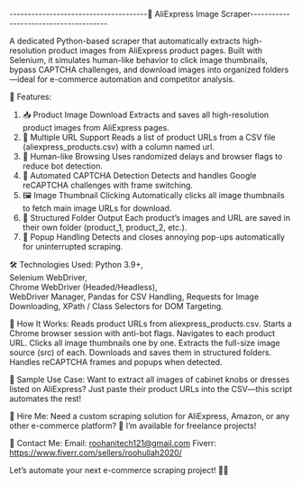 --------------------------------------🛒 AliExpress Image Scraper--------------------------------------     

A dedicated Python-based scraper that automatically extracts high-resolution product images from AliExpress product pages. Built with Selenium, it simulates human-like behavior to click image thumbnails, bypass CAPTCHA challenges, and download images into organized folders—ideal for e-commerce automation and competitor analysis.

🧰 Features:
1) 📥 Product Image Download
Extracts and saves all high-resolution product images from AliExpress pages.
2) 🔗 Multiple URL Support
Reads a list of product URLs from a CSV file (aliexpress_products.csv) with a column named url.
3) 🧠 Human-like Browsing
Uses randomized delays and browser flags to reduce bot detection.
4) 🔁 Automated CAPTCHA Detection
Detects and handles Google reCAPTCHA challenges with frame switching.
5) 🖼️ Image Thumbnail Clicking
Automatically clicks all image thumbnails to fetch main image URLs for download.
6) 📂 Structured Folder Output
Each product’s images and URL are saved in their own folder (product_1, product_2, etc.).
7) 📴 Popup Handling
Detects and closes annoying pop-ups automatically for uninterrupted scraping.


🛠️ Technologies Used:
Python 3.9+,  
Selenium WebDriver,   
Chrome WebDriver (Headed/Headless),  
WebDriver Manager, 
Pandas for CSV Handling, 
Requests for Image Downloading, 
XPath / Class Selectors for DOM Targeting.


🚀 How It Works:
Reads product URLs from aliexpress_products.csv.
Starts a Chrome browser session with anti-bot flags.
Navigates to each product URL.
Clicks all image thumbnails one by one.
Extracts the full-size image source (src) of each.
Downloads and saves them in structured folders.
Handles reCAPTCHA frames and popups when detected.


📸 Sample Use Case:
Want to extract all images of cabinet knobs or dresses listed on AliExpress?
Just paste their product URLs into the CSV—this script automates the rest!

📩 Hire Me:
Need a custom scraping solution for AliExpress, Amazon, or any other e-commerce platform?
💼 I’m available for freelance projects!

📧 Contact Me:
Email: roohanitech121@gmail.com 
Fiverr: https://www.fiverr.com/sellers/roohullah2020/

Let’s automate your next e-commerce scraping project! 🤖✨
